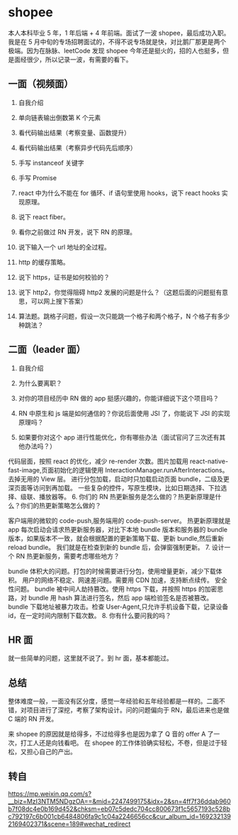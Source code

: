 # shopee

本人本科毕业 5 年，1 年后端 + 4 年前端。面试了一波 shopee，最后成功入职。我是在 5 月中旬的专场招聘面试的，不得不说专场就是快，对比鹅厂那更是两个极端。因为在脉脉、leetCode 发现 shopee 今年还是挺火的，招的人也挺多，但是面经很少，所以记录一波，有需要的看下。

## 一面（视频面）

1. 自我介绍

2. 单向链表输出倒数第 K 个元素

3. 看代码输出结果（考察变量、函数提升）

4. 看代码输出结果（考察异步代码先后顺序）

5. 手写 instanceof 关键字

6. 手写 Promise

7. react 中为什么不能在 for 循环、if 语句里使用 hooks，说下 react hooks 实现原理。

8. 说下 react fiber。

9. 看你之前做过 RN 开发，说下 RN 的原理。

10. 说下输入一个 url 地址的全过程。

11. http 的缓存策略。

12. 说下 https，证书是如何校验的？

13. 说下 http2，你觉得阻碍 http2 发展的问题是什么？（这题后面的问题挺有意思，可以网上搜下答案）

14. 算法题。跳格子问题，假设一次只能跳一个格子和两个格子，N 个格子有多少种跳法？

## 二面（leader 面）

1. 自我介绍

2. 为什么要离职？

3. 对你的项目经历中 RN 做的 app 挺感兴趣的，你能详细说下这个项目吗？

4. RN 中原生和 js 端是如何通信的？你说后面使用 JSI 了，你能说下 JSI 的实现原理吗？

5. 如果要你对这个 app 进行性能优化，你有哪些办法（面试官问了三次还有其他办法吗？）

代码层面，按照 react 的优化，减少 re-render 次数。图片加载用 react-native-fast-image,页面初始化的逻辑使用 InteractionManager.runAfterInteractions。去掉无用的 View 层。
进行分包加载，启动时只加载启动页面 bundle，二级及更深页面等访问到再加载。
一些复杂的控件，写原生模块，比如日期选择、下拉选择、级联、播放器等。 6. 你们的 RN 热更新服务是怎么做的？热更新原理是什么？你们的热更新策略怎么做的？

客户端用的微软的 code-push,服务端用的 code-push-server。
热更新原理就是 app 每次启动会请求热更新服务器，对比下本地 bundle 版本和服务器的 bundle 版本，如果版本不一致，就会根据配置的更新策略下载、更新 bundle,然后重新 reload bundle。
我们就是在检查到新的 bundle 后，会弹窗强制更新。 7. 设计一个 RN 热更新服务，需要考虑哪些地方？

bundle 体积大的问题。打包的时候需要进行分包，使用增量更新，减少下载体积。
用户的网络不稳定、网速差问题。需要用 CDN 加速，支持断点续传。
安全性问题。
bundle 被中间人劫持篡改。使用 https 下载，并按照 https 的加密思路，对 bundle 用 hash 算法进行签名，然后 app 端检验签名是否被篡改。
bundle 下载地址被暴力攻击。检查 User-Agent,只允许手机设备下载，记录设备 id，在一定时间内限制下载次数。 8. 你有什么要问我的吗？

## HR 面

就一些简单的问题，这里就不说了。到 hr 面，基本都能过。

## 总结

整体难度一般，一面没有区分度，感觉一年经验和五年经验都是一样的。二面不错，对项目进行了深挖，考察了架构设计。问的问题偏向于 RN，最后进来也是做 C 端的 RN 开发。

来 shopee 的原因就是给得多，不过给得多也是因为拿了 Q 音的 offer A 了一次，打工人还是向钱看吧。
在 shopee 的工作体验确实轻松，不卷，但是过于轻松，又担心自己的产出。

## 转自

<https://mp.weixin.qq.com/s?__biz=MzI3NTM5NDgzOA==&mid=2247499175&idx=2&sn=4ff7f36ddab960b7f08dc4e0b169d452&chksm=eb07c5dedc704cc800673f1c5657193c528bc792197c6b001cb6484806fa9c1c04a2246656cc&cur_album_id=1692321392169402371&scene=189#wechat_redirect>
